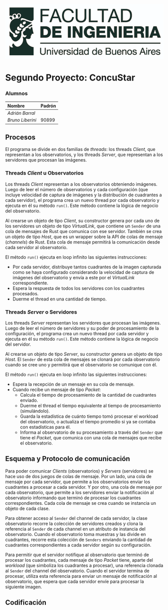![](images/banner_fiuba.png)
# Segundo Proyecto: ConcuStar

### Alumnos

|**Nombre**|**Padrón**|
|:---|:---|
|*Adrián Barral*||
|*Bruno Liberini*|90899|

## Procesos

El programa se divide en dos familias de *threads*: los threads *Client*, que representan a los observatorios, y los threads *Server*, que representan a los servidores que procesan las imágenes.

### Threads *Client* u Observatorios

Los threads *Client* representan a los observatorios obteniendo imágenes. Luego de leer el número de observatorios y cada configuración (que incluye velocidad de captura de imágenes y la distribución de cuadrantes a cada servidor), el programa crea un nuevo thread por cada observatorio y ejecuta en él su método `run()`. Este método contiene la lógica de negocio del observatorio.

Al crearse un objeto de tipo *Client*, su constructor genera por cada uno de los servidores un objeto de tipo *VirtualLink*, que contiene un `Sender` de una cola de mensajes de Rust que comunica con ese servidor. También se crea un objeto de tipo *Host*, que es un wrapper sobre la API de colas de mensaje (*channels*) de Rust. Esta cola de mensaje permitirá la comunicación desde cada servidor al observatorio.

El método `run()` ejecuta en loop infinito las siguientes instrucciones:

* Por cada servidor, distribuye tantos cuadrantes de la imagen capturada como se haya configurado considerando la velocidad de captura de imágenes del observatorio y envía a este por el *VirtualLink* correspondiente.
* Espera la respuesta de todos los servidores con los cuadrantes procesados.
* Duerme el thread en una cantidad de tiempo.

### Threads *Server* o Servidores

Los threads *Server* representan los servidores que procesan las imágenes. Luego de leer el número de servidores y su poder de procesamiento de la configuración, el programa crea un nuevo thread por cada servidor y ejecuta en él su método `run()`. Este método contiene la lógica de negocio del servidor.

Al crearse un objeto de tipo *Server*, su constructor genera un objeto de tipo *Host*. El `Sender` de esta cola de mensajes se clonará por cada observatorio cuando se cree uno y permitirá que el observatorio se comunique con él.

El método `run()` ejecuta en loop infinito las siguientes instrucciones:

* Espera la recepción de un mensaje en su cola de mensaje.
* Cuando recibe un mensaje de tipo *Packet*:
  * Calcula el tiempo de procesamiento de la cantidad de cuadrantes enviado.
  * Duerme el thread el tiempo equivalente al tiempo de procesamiento (simulándolo).
  * Guarda la estadística de cuánto tiempo tomó procesar el workload del observatorio, o actualiza el tiempo promedio si ya se contaba con estadísticas para él.
  * Informa al observatorio de su procesamiento a través del `Sender` que tiene el *Packet*, que comunica con una cola de mensajes que recibe el observatorio.

## Esquema y Protocolo de comunicación

Para poder comunicar *Clients* (observatorios) y *Servers* (servidores) se hace uso de dos juegos de colas de mensaje. Por un lado, una cola de mensaje por cada servidor, que permite a los observatorios enviar los cuadrantes a procesar a cada servidor. Y por otro, una cola de mensaje por cada observatorio, que permite a los servidores enviar la notificación al observatorio informando que terminó de procesar los cuadrantes correspondientes. Cada cola de mensaje se crea cuando se instancia un objeto de cada clase.

Para obtener acceso al `Sender` del channel de cada servidor, la clase observatorio recorre la colección de servidores creados y clona la referencia al `Sender` de cada channel en un atributo de instancia del observatorio. Cuando el observatorio toma muestras y las divide en cuadrantes, recorre esta colección de `Senders` enviando la cantidad de cuadrantes correspondientes a cada servidor según su configuración.

Para permitir que el servidor notifique al observatorio que terminó de procesar los cuadrantes, cada mensaje de tipo *Packet* tiene, aparte del *workload* (que simboliza los cuadrantes a procesar), una referencia clonada al `Sender` del channel del observatorio. Cuando el servidor termina de procesar, utiliza esta referencia para enviar un mensaje de notificación al observatorio, que espera que cada servidor envíe para procesar la siguiente imagen.

## Codificación

